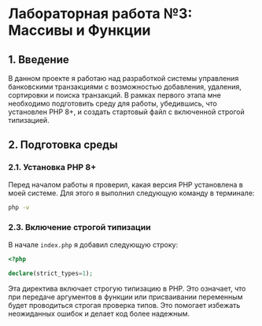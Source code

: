 # Лабораторная работа №3: Массивы и Функции

## 1. Введение
В данном проекте я работаю над разработкой системы управления банковскими транзакциями с возможностью добавления, удаления, сортировки и поиска транзакций. В рамках первого этапа мне необходимо подготовить среду для работы, убедившись, что установлен PHP 8+, и создать стартовый файл с включенной строгой типизацией.

## 2. Подготовка среды
### 2.1. Установка PHP 8+
Перед началом работы я проверил, какая версия PHP установлена в моей системе. Для этого я выполнил следующую команду в терминале:

```sh
php -v
```


### 2.3. Включение строгой типизации
В начале `index.php` я добавил следующую строку:

```php
<?php

declare(strict_types=1);
```

Эта директива включает строгую типизацию в PHP. Это означает, что при передаче аргументов в функции или присваивании переменным будет проводиться строгая проверка типов. Это помогает избежать неожиданных ошибок и делает код более надежным.

